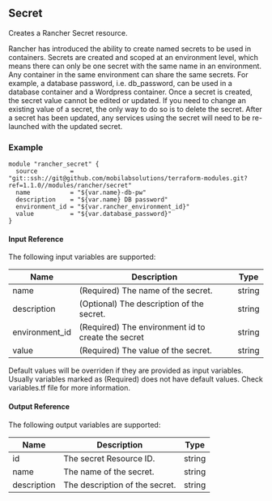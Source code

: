 ## Secret
Creates a Rancher Secret resource.

Rancher has introduced the ability to create named secrets to be used in containers. Secrets are created and scoped at an environment level, which means there can only be one secret with the same name in an environment. Any container in the same environment can share the same secrets. For example, a database password, i.e. db_password, can be used in a database container and a Wordpress container. Once a secret is created, the secret value cannot be edited or updated. If you need to change an existing value of a secret, the only way to do so is to delete the secret. After a secret has been updated, any services using the secret will need to be re-launched with the updated secret.

### Example
```hcl
module "rancher_secret" {
  source         = "git::ssh://git@github.com/mobilabsolutions/terraform-modules.git?ref=1.1.0//modules/rancher/secret"
  name           = "${var.name}-db-pw"
  description    = "${var.name} DB password"
  environment_id = "${var.rancher_environment_id}"
  value          = "${var.database_password}"
}
```

#### Input Reference
The following input variables are supported:

Name | Description | Type 
----------------- | --------- | -------- 
name  | (Required) The name of the secret. | string 
description | (Optional) The description of the secret. | string 
environment_id | (Required) The environment id to create the secret | string
value | (Required) The value of the secret. | string

Default values will be overriden if they are provided as input variables. Usually variables marked as (Required) does not have default values. Check variables.tf file for more information.


#### Output Reference
The following output variables are supported:

Name | Description | Type
----------------- | --------- | --------
id  | The secret Resource ID. | string
name  | The name of the secret. | string
description  | The description of the secret. | string

